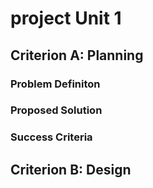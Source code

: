 # project Unit 1

## Criterion A: Planning

### Problem Definiton

### Proposed Solution



### Success Criteria

## Criterion B: Design
